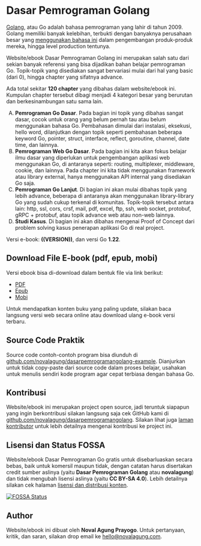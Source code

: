 # Dasar Pemrograman Golang

[Golang](https://golang.org/), atau Go adalah bahasa pemrograman yang lahir di tahun 2009. Golang memiliki banyak kelebihan, terbukti dengan banyaknya perusahaan besar yang [menggunakan bahasa ini](https://github.com/golang/go/wiki/GoUsers) dalam pengembangan produk-produk mereka, hingga level production tentunya.

Website/ebook Dasar Pemrograman Golang ini merupakan salah satu dari sekian banyak referensi yang bisa dijadikan bahan belajar pemrograman Go. Topik-topik yang disediakan sangat bervariasi mulai dari hal yang basic (dari 0), hingga chapter yang sifatnya advance.

Ada total sekitar <b>120 chapter</b> yang dibahas dalam website/ebook ini. Kumpulan chapter tersebut dibagi menjadi 4 kategori besar yang berurutan dan berkesinambungan satu sama lain.

<ol type="A">
	<li>
		<b>Pemrograman Go Dasar</b>. Pada bagian ini topik yang dibahas sangat dasar, cocok untuk orang yang belum pernah tau atau belum menggunakan bahasa Go. Pembahasan dimulai dari instalasi, eksekusi, hello word, dilanjutkan dengan topik seperti pembahasan beberapa keyword Go, pointer, struct, interface, reflect, goroutine, channel, date time, dan lainnya.
	</li>
	<li>
		<b>Pemrograman Web Go Dasar</b>. Pada bagian ini kita akan fokus belajar ilmu dasar yang diperlukan untuk pengembangan aplikasi web menggunakan Go, di antaranya seperti: routing, multiplexer, middleware, cookie, dan lainnya. Pada chapter ini kita tidak menggunakan framework atau library external, hanya menggunakan API internal yang disediakan Go saja.
	</li>
	<li>
		<b>Pemrograman Go Lanjut</b>. Di bagian ini akan mulai dibahas topik yang lebih advance, beberapa di antaranya akan menggunakan library-library Go yang sudah cukup terkenal di komunitas. Topik-topik tersebut antara lain: http, ssl, cors, crsf, mail, pdf, excel, ftp, ssh, web socket, protobuf, gRPC + protobuf, atau topik advance web atau non-web lainnya.
	</li>
	<li>
		<b>Studi Kasus</b>. Di bagian ini akan dibahas mengenai Proof of Concept dari problem solving kasus penerapan aplikasi Go di real project.
	</li>
</ol>

Versi e-book: **((VERSION))**, dan versi Go **1.22**.

## Download File E-book (pdf, epub, mobi)

Versi ebook bisa di-download dalam bentuk file via link berikut:

- [PDF](https://github.com/novalagung/dasarpemrogramangolang/raw/ebooks/dasarpemrogramangolang.pdf?v=((VERSION)))
- [Epub](https://github.com/novalagung/dasarpemrogramangolang/raw/ebooks/dasarpemrogramangolang.epub?v=((VERSION)))
- [Mobi](https://github.com/novalagung/dasarpemrogramangolang/raw/ebooks/dasarpemrogramangolang.mobi?v=((VERSION)))

Untuk mendapatkan konten buku yang paling update, silakan baca langsung versi web secara online atau download ulang e-book versi terbaru.

## Source Code Praktik

Source code contoh-contoh program bisa diunduh di [github.com/novalagung/dasarpemrogramangolang-example](https://github.com/novalagung/dasarpemrogramangolang-example). Dianjurkan untuk tidak copy-paste dari source code dalam proses belajar, usahakan untuk menulis sendiri kode program agar cepat terbiasa dengan bahasa Go.

## Kontribusi

Website/ebook ini merupakan project open source, jadi teruntuk siapapun yang ingin berkontribusi silakan langsung saja cek GitHub kami di [github.com/novalagung/dasarpemrogramangolang](https://github.com/novalagung/dasarpemrogramangolang). Silakan lihat juga [laman kontributor](https://dasarpemrogramangolang.novalagung.com/CONTRIBUTING.html) untuk lebih detailnya mengenai kontribusi ke project ini.

## Lisensi dan Status FOSSA

Website/ebook Dasar Pemrograman Go gratis untuk disebarluaskan secara bebas, baik untuk komersil maupun tidak, dengan catatan harus disertakan credit sumber aslinya (yaitu **Dasar Pemrograman Golang** atau **novalagung**) dan tidak mengubah lisensi aslinya (yaitu **CC BY-SA 4.0**). Lebih detailnya silakan cek halaman [lisensi dan distribusi konten](https://dasarpemrogramangolang.novalagung.com/LICENSE.html).

[![FOSSA Status](https://app.fossa.io/api/projects/git%2Bgithub.com%2Fnovalagung%2Fdasarpemrogramangolang.svg?type=large)](https://app.fossa.io/projects/git%2Bgithub.com%2Fnovalagung%2Fdasarpemrogramangolang?ref=badge_large)

## Author

Website/ebook ini dibuat oleh **Noval Agung Prayogo**. Untuk pertanyaan, kritik, dan saran, silakan drop email ke [hello@novalagung.com](mailto:hello@novalagung.com).
